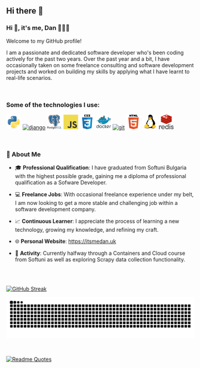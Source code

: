## Hi there 👋

<!--
**Dan-Mihaylov/Dan-Mihaylov** is a ✨ _special_ ✨ repository because its `README.md` (this file) appears on your GitHub profile.

Here are some ideas to get you started:

- 🔭 I’m currently working on ...
- 🌱 I’m currently learning ...
- 👯 I’m looking to collaborate on ...
- 🤔 I’m looking for help with ...
- 💬 Ask me about ...
- 📫 How to reach me: ...
- 😄 Pronouns: ...
- ⚡ Fun fact: ...
-->


### Hi 👋, it's me, Dan 👨🏻‍💻
Welcome to my GitHub profile! 

I am a passionate and dedicated software developer who's been coding actively for the past two years. Over the past year and a bit, I have occasionally taken on some freelance consulting and software development projects and worked on building my skills by applying what I have learnt to real-life scenarios.

<br>

<h3 align="left">Some of the technologies I use:</h3>
<p align="left"> 
  <a href="https://www.python.org" target="_blank" rel="noreferrer"> <img src="https://raw.githubusercontent.com/devicons/devicon/master/icons/python/python-original.svg" alt="python" width="40" height="40"/></a>
  <a href="https://www.djangoproject.com/" target="_blank" rel="noreferrer"> <img src="https://cdn.worldvectorlogo.com/logos/django.svg" alt="django" width="40" height="40"/></a>
  <a href="https://www.postgresql.org" target="_blank" rel="noreferrer"> <img src="https://raw.githubusercontent.com/devicons/devicon/master/icons/postgresql/postgresql-original-wordmark.svg" alt="postgresql" width="40" height="40"/></a>
  <a href="https://developer.mozilla.org/en-US/docs/Web/JavaScript" target="_blank" rel="noreferrer"> <img src="https://raw.githubusercontent.com/devicons/devicon/master/icons/javascript/javascript-original.svg" alt="javascript" width="40" height="40"/></a>
  <a href="https://www.w3schools.com/css/" target="_blank" rel="noreferrer"> <img src="https://raw.githubusercontent.com/devicons/devicon/master/icons/css3/css3-original-wordmark.svg" alt="css3" width="40" height="40"/></a>
  <a href="https://www.docker.com/" target="_blank" rel="noreferrer"> <img src="https://raw.githubusercontent.com/devicons/devicon/master/icons/docker/docker-original-wordmark.svg" alt="docker" width="40" height="40"/></a>
  <a href="https://git-scm.com/" target="_blank" rel="noreferrer"> <img src="https://www.vectorlogo.zone/logos/git-scm/git-scm-icon.svg" alt="git" width="40" height="40"/></a>
  <a href="https://www.w3.org/html/" target="_blank" rel="noreferrer"> <img src="https://raw.githubusercontent.com/devicons/devicon/master/icons/html5/html5-original-wordmark.svg" alt="html5" width="40" height="40"/></a>
  <a href="https://www.linux.org/" target="_blank" rel="noreferrer"> <img src="https://raw.githubusercontent.com/devicons/devicon/master/icons/linux/linux-original.svg" alt="linux" width="40" height="40"/></a>
  <a href="https://redis.io" target="_blank" rel="noreferrer"> <img src="https://raw.githubusercontent.com/devicons/devicon/master/icons/redis/redis-original-wordmark.svg" alt="redis" width="40" height="40"/></a> </p>

<br>


### 📢 About Me
- 🎓 **Professional Qualification**: I have graduated from Softuni Bulgaria with the highest possible grade, gaining me a diploma of professional qualification as a Sofware Developer.
  
- 💻 **Freelance Jobs**: With occasional freelance experience under my belt, I am now looking to get a more stable and challenging job within a software development company.
  
- 📈 **Continuous Learner**: I appreciate the process of learning a new technology, growing my knowledge, and refining my craft.
  
- 🌐 **Personal Website**: <a href="https://itsmedan.uk">https://itsmedan.uk</a>

- 🎯 **Activity**: Currently halfway through a Containers and Cloud course from Softuni as well as exploring Scrapy data collection functionality.

<br>

<br>


[![GitHub Streak](http://github-readme-streak-stats.herokuapp.com?user=Dan-Mihaylov&theme=dark&background=000000)](https://git.io/streak-stats)


![Snake animation](https://github.com/Dan-Mihaylov/Dan-Mihaylov/blob/output/github-contribution-grid-snake.svg)

<br>

[![Readme Quotes](https://quotes-github-readme.vercel.app/api?type=horizontal&theme=dracula)](https://github.com/piyushsuthar/github-readme-quotes)


